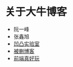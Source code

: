 # 关于大牛博客

- 阮一峰
- 张鑫旭
- [凹凸实验室](https://github.com/o2team/o2team.github.io)
- [被删博客](http://godbasin.com/)
- [前端真好玩](https://yuchengkai.cn/)
